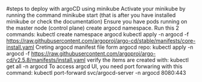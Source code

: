 #steps to deploy with argoCD using minikube
Activate your minikube by running the command minikube start (that is after you have installed minikube or check the documentation)
Ensure you have pods running on the master node (control plane)
create argocd namespace. Run this 2 commands: kubectl create namespace argocd
kubectl apply -n argocd -f https://raw.githubusercontent.com/argoproj/argo-cd/stable/manifests/core-install.yaml
Creting argocd manifest file form argocd repo: kubectl apply -n argocd -f https://raw.githubusercontent.com/argoproj/argo-cd/v2.5.8/manifests/install.yaml
verify the items are created with: kubectl get all -n argocd
To access argcd UI, you need port forwaring with this command: kubectl port-forward svc/argocd-server -n argocd 8080:443 